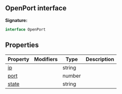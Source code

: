 
## OpenPort interface

**Signature:**

```typescript
interface OpenPort 
```

## Properties

|  Property | Modifiers | Type | Description |
|  --- | --- | --- | --- |
|  [ip](./sdk.openport.ip.md) |  | string |  |
|  [port](./sdk.openport.port.md) |  | number |  |
|  [state](./sdk.openport.state.md) |  | string |  |

